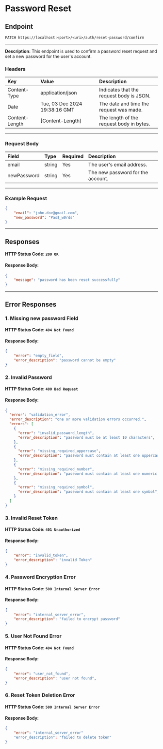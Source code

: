 # Password Reset
## Endpoint
```
PATCH https://localhost:<port>/<uri>/auth/reset-password/confirm
```
---
**Description:** This endpoint is used to confirm a password reset request and set a new password for the user's account.
### Headers
| Key             | Value                         | Description                              |
| :-------------- | :---------------------------- | :----------------------------------------|
| Content-Type    | application/json              | Indicates that the request body is JSON. |
| Date            | Tue, 03 Dec 2024 19:38:16 GMT | The date and time the request was made.  |
| Content-Length  | [Content-Length]              | The length of the request body in bytes. |

---
### Request Body
| Field       | Type    | Required  | Description                       |
|:------------|:--------|:----------|:----------------------------------|
| email       | string  | Yes       | The user's email address.         |
| newPassword | string  | Yes       | The new password for the account. |
---
### Example Request
```json
{
    "email": "john.doe@gmail.com",
    "new_password": "Pas$_w0rds"
}
```
---
## Responses
#### HTTP Status Code: `200 OK`
#### Response Body:
```json
{
    "message": "password has been reset successfully"
}
```
---
## Error Responses
### 1. Missing new password Field
#### HTTP Status Code: `404 Not Found`
#### Response Body:
```json
{
    "error": "empty_field",
    "error_description": "password cannot be empty"
}
```

### 2. Invalid Password
#### HTTP Status Code: `400 Bad Request`
#### Response Body:
```json
{
  "error": "validation_error",
  "error_description": "one or more validation errors occurred.",
  "errors": [
    {
      "error": "invalid_password_length",
      "error_description": "password must be at least 10 characters",
    },
    {
      "error": "missing_required_uppercase",
      "error_description": "password must contain at least one uppercase letter",
    },
    {
      "error": "missing_required_number",
      "error_description": "password must contain at least one numeric digit",
    },
    {
      "error": "missing_required_symbol",
      "error_description": "password must contain at least one symbol",
    }
  ]
}
```

### 3. Invalid Reset Token
#### HTTP Status Code: `401 Unauthorized`
#### Response Body:
```json
{
    "error": "invalid_token",
    "error_description": "invalid Token"
}
```

### 4. Password Encryption Error
#### HTTP Status Code: `500 Internal Server Error`
#### Response Body:
```json
{
    "error": "internal_server_error",
    "error_description": "failed to encrypt password"
}
```

### 5. User Not Found Error
#### HTTP Status Code: `404 Not Found`
#### Response Body:
```json
{
    "error": "user_not_found",
    "error_description": "user not found",
}
```

### 6. Reset Token Deletion Error
#### HTTP Status Code: `500 Internal Server Error`
#### Response Body:
```json
{
    "error": "internal_server_error"
    "error_description": "failed to delete token"
}
```
